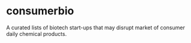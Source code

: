 # consumerbio
A curated lists of biotech start-ups that may disrupt market of consumer daily chemical products.

